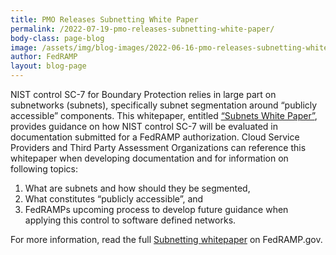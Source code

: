 ```yaml
---
title: PMO Releases Subnetting White Paper
permalink: /2022-07-19-pmo-releases-subnetting-white-paper/
body-class: page-blog
image: /assets/img/blog-images/2022-06-16-pmo-releases-subnetting-white-paper.png
author: FedRAMP
layout: blog-page
---
```


NIST control SC-7 for Boundary Protection relies in large part on subnetworks (subnets), specifically subnet segmentation around “publicly accessible” components. This whitepaper, entitled  <a href="https://www.fedramp.gov/assets/resources/documents/FedRAMP_subnets_white_paper.pdf" target="_blank" rel="noopener noreferrer">“Subnets White Paper”</a>, provides guidance on how NIST control SC-7 will be evaluated in documentation submitted for a FedRAMP authorization. Cloud Service Providers and Third Party Assessment Organizations can reference this whitepaper when developing documentation and for information on following topics: 
   
1. What are subnets and how should they be segmented,
2. What constitutes “publicly accessible”, and
3. FedRAMPs upcoming process to develop future guidance when applying this control to software defined networks.

For more information, read the full <a href="https://www.fedramp.gov/assets/resources/documents/FedRAMP_subnets_white_paper.pdf" target="_blank" rel="noopener noreferrer">Subnetting whitepaper</a> on FedRAMP.gov.

